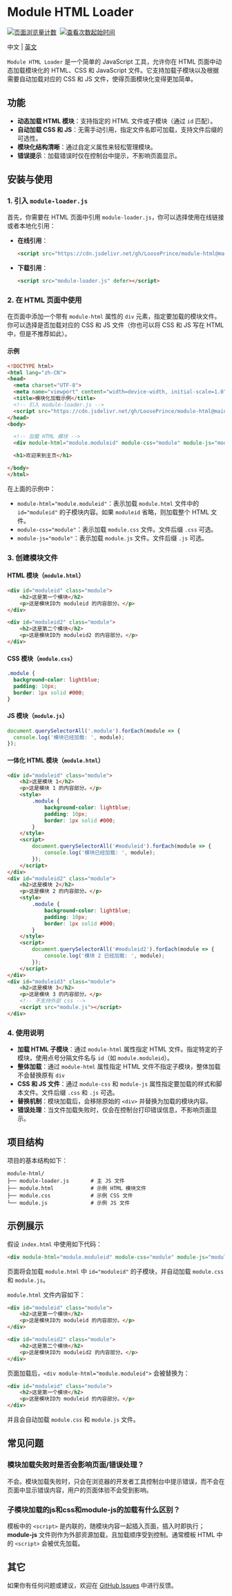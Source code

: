 # Module HTML Loader
[![页面浏览量计数](https://badges.toozhao.com/badges/01J7R020C5F3JE1P73WH453YCW/green.svg)](/) 
[![查看次数起始时间](https://img.shields.io/badge/查看次数统计起始于-2024%2F09%2F14-1?style=flat-square)](/)

中文 | [英文](/)

`Module HTML Loader` 是一个简单的 JavaScript 工具，允许你在 HTML 页面中动态加载模块化的 HTML、CSS 和 JavaScript 文件。它支持加载子模块以及根据需要自动加载对应的 CSS 和 JS 文件，使得页面模块化变得更加简单。

## 功能

- **动态加载 HTML 模块**：支持指定的 HTML 文件或子模块（通过 `id` 匹配）。
- **自动加载 CSS 和 JS**：无需手动引用，指定文件名即可加载，支持文件后缀的可选性。
- **模块化结构清晰**：通过自定义属性来轻松管理模块。
- **错误提示**：加载错误时仅在控制台中提示，不影响页面显示。

## 安装与使用

### 1. 引入 `module-loader.js`

首先，你需要在 HTML 页面中引用 `module-loader.js`，你可以选择使用在线链接或者本地化引用：

- **在线引用**：
  
  ```html
  <script src="https://cdn.jsdelivr.net/gh/LoosePrince/module-html@main/module-loader.js" defer></script>
  ```
- **下载引用**：
  
  ```html
  <script src="module-loader.js" defer></script>
  ```

### 2. 在 HTML 页面中使用

在页面中添加一个带有 `module-html` 属性的 `div` 元素，指定要加载的模块文件。你可以选择是否加载对应的 CSS 和 JS 文件（你也可以将 CSS 和 JS 写在 HTML 中，但是不推荐如此）。

#### 示例

```html
<!DOCTYPE html>
<html lang="zh-CN">
<head>
  <meta charset="UTF-8">
  <meta name="viewport" content="width=device-width, initial-scale=1.0">
  <title>模块化加载示例</title>
  <!-- 引入 module-loader.js -->
  <script src="https://cdn.jsdelivr.net/gh/LoosePrince/module-html@main/module-loader.js" defer></script>
</head>
<body>

  <!-- 加载 HTML 模块 -->
  <div module-html="module.moduleid" module-css="module" module-js="module"></div>

  <h1>欢迎来到主页</h1>

</body>
</html>
```

在上面的示例中：

- `module-html="module.moduleid"`：表示加载 `module.html` 文件中的 `id="moduleid"` 的子模块内容。如果 `moduleid` 省略，则加载整个 HTML 文件。
- `module-css="module"`：表示加载 `module.css` 文件。文件后缀 `.css` 可选。
- `module-js="module"`：表示加载 `module.js` 文件。文件后缀 `.js` 可选。

### 3. 创建模块文件

#### HTML 模块（`module.html`）

```html
<div id="moduleid" class="module">
    <h2>这是第一个模块</h2>
    <p>这是模块ID为 moduleid 的内容部分。</p>
</div>

<div id="moduleid2" class="module">
    <h2>这是第二个模块</h2>
    <p>这是模块ID为 moduleid2 的内容部分。</p>
</div>
```

#### CSS 模块（`module.css`）

```css
.module {
  background-color: lightblue;
  padding: 10px;
  border: 1px solid #000;
}
```

#### JS 模块（`module.js`）

```javascript
document.querySelectorAll('.module').forEach(module => {
  console.log('模块已经加载: ', module);
});
```

#### 一体化 HTML 模块（`module.html`）

```html
<div id="moduleid" class="module">
    <h2>这是模块 1</h2>
    <p>这是模块 1 的内容部分。</p>
    <style>
        .module {
            background-color: lightblue;
            padding: 10px;
            border: 1px solid #000;
        }
    </style>
    <script>
        document.querySelectorAll('#moduleid').forEach(module => {
            console.log('模块已经加载: ', module);
        });
    </script>
</div>
<div id="moduleid2" class="module">
    <h2>这是模块 2</h2>
    <p>这是模块 2 的内容部分。</p>
    <style>
        .module {
            background-color: lightblue;
            padding: 10px;
            border: 1px solid #000;
        }
    </style>
    <script>
        document.querySelectorAll('#moduleid2').forEach(module => {
            console.log('模块 2 已经加载: ', module);
        });
    </script>
</div>
<div id="moduleid3" class="module">
    <h2>这是模块 3</h2>
    <p>这是模块 3 的内容部分。</p>
    <!-- 不支持外部 css -->
    <script src="module.js"></script>
</div>
```

### 4. 使用说明

- **加载 HTML 子模块**：通过 `module-html` 属性指定 HTML 文件。指定特定的子模块，使用点号分隔文件名与 `id`（如 `module.moduleid`）。
- **整体加载**：通过 `module-html` 属性指定 HTML 文件不指定子模块，整体加载不会替换原有 `div`
- **CSS 和 JS 文件**：通过 `module-css` 和 `module-js` 属性指定要加载的样式和脚本文件。文件后缀 `.css` 和 `.js` 可选。
- **替换机制**：模块加载后，会移除原始的 `<div>` 并替换为加载的模块内容。
- **错误处理**：当文件加载失败时，仅会在控制台打印错误信息，不影响页面显示。

## 项目结构

项目的基本结构如下：

```
module-html/
├── module-loader.js       # 主 JS 文件
├── module.html            # 示例 HTML 模块文件
├── module.css             # 示例 CSS 文件
└── module.js              # 示例 JS 文件
```

## 示例展示

假设 `index.html` 中使用如下代码：

```html
<div module-html="module.moduleid" module-css="module" module-js="module"></div>
```

页面将会加载 `module.html` 中 `id="moduleid"` 的子模块，并自动加载 `module.css` 和 `module.js`。

`module.html` 文件内容如下：

```html
<div id="moduleid" class="module">
    <h2>这是第一个模块</h2>
    <p>这是模块ID为 moduleid 的内容部分。</p>
</div>

<div id="moduleid2" class="module">
    <h2>这是第二个模块</h2>
    <p>这是模块ID为 moduleid2 的内容部分。</p>
</div>
```

页面加载后，`<div module-html="module.moduleid">` 会被替换为：

```html
<div id="moduleid" class="module">
    <h2>这是第一个模块</h2>
    <p>这是模块ID为 moduleid 的内容部分。</p>
</div>
```

并且会自动加载 `module.css` 和 `module.js` 文件。

## 常见问题

### 模块加载失败时是否会影响页面/错误处理？

不会。模块加载失败时，只会在浏览器的开发者工具控制台中提示错误，而不会在页面中显示错误内容，用户的页面体验不会受到影响。

### 子模块加载的js和css和module-js的加载有什么区别？

模板中的 `<script>` 是内联的，随模块内容一起插入页面，插入时即执行；**module-js** 文件则作为外部资源加载，且加载顺序受到控制。通常模板 HTML 中的 `<script>` 会被优先加载。

## 其它

如果你有任何问题或建议，欢迎在 [GitHub Issues](https://github.com/LoosePrince/module-html/issues) 中进行反馈。

